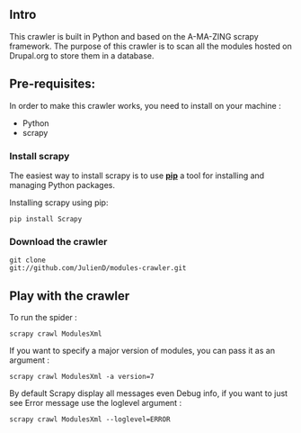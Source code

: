 <h2> Intro </h2>
This crawler is built in Python and based on the A-MA-ZING scrapy framework.
The purpose of this crawler is to scan all the modules hosted on Drupal.org to store them in a database.

<h2> Pre-requisites: </h2>
In order to make this crawler works, you need to install on your machine :
<ul>
<li>Python</li>
<li>scrapy</li>
</ul>

<h3>Install scrapy</h3>

The easiest way to install scrapy is to use <strong><a href="https://pypi.python.org/pypi/pip">pip</a></strong> a tool for installing and managing Python packages.

Installing scrapy using pip:

<code>pip install Scrapy</code>

<h3>Download the crawler</h3>

<code>git clone git://github.com/JulienD/modules-crawler.git</code>

<h2> Play with the crawler </h2>

To run the spider :

<code>scrapy crawl ModulesXml</code>

If you want to specify a major version of modules, you can pass it as an argument :

<code>scrapy crawl ModulesXml -a version=7</code>

By default Scrapy display all messages even Debug info, if you want to just see Error message use the loglevel argument :

<code>scrapy crawl ModulesXml --loglevel=ERROR</code>

